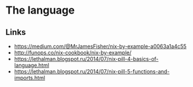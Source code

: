 # The language

## Links

 - https://medium.com/@MrJamesFisher/nix-by-example-a0063a1a4c55
 - http://funops.co/nix-cookbook/nix-by-example/
 - https://lethalman.blogspot.ru/2014/07/nix-pill-4-basics-of-language.html
 - https://lethalman.blogspot.ru/2014/07/nix-pill-5-functions-and-imports.html
